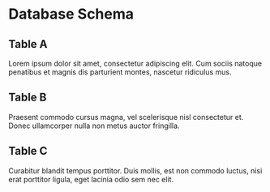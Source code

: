 # Database Schema

## Table A
Lorem ipsum dolor sit amet, consectetur adipiscing elit. Cum sociis natoque
penatibus et magnis dis parturient montes, nascetur ridiculus mus.

## Table B
Praesent commodo cursus magna, vel scelerisque nisl consectetur et. Donec 
ullamcorper nulla non metus auctor fringilla.

## Table C
Curabitur blandit tempus porttitor. Duis mollis, est non commodo luctus, nisi 
erat porttitor ligula, eget lacinia odio sem nec elit.
